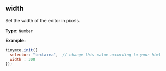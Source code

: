 ## width

Set the width of the editor in pixels.

**Type:** `Number`

**Example:**

```js
tinymce.init({
  selector: "textarea",  // change this value according to your html
  width : 300
});
```
